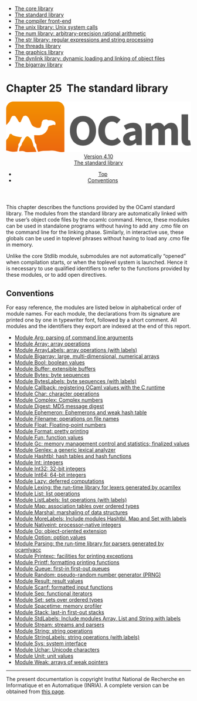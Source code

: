 <!-- ((! set title Manual !)) ((! set documentation !)) ((! set manual !)) ((! set nobreadcrumb !)) -->
<div class="manual content"><ul class="part_menu"><li><a href="core.html">The core library</a></li><li class="active"><a href="stdlib.html">The standard library</a></li><li><a href="parsing.html">The compiler front-end</a></li><li><a href="libunix.html">The unix library: Unix system calls</a></li><li><a href="libnum.html">The num library: arbitrary-precision rational arithmetic</a></li><li><a href="libstr.html">The str library: regular expressions and string processing</a></li><li><a href="libthreads.html">The threads library</a></li><li><a href="libgraph.html">The graphics library</a></li><li><a href="libdynlink.html">The dynlink library: dynamic loading and linking of object files</a></li><li><a href="libbigarray.html">The bigarray library</a></li></ul>




<h1 class="chapter" id="sec566"><span>Chapter 25</span>&nbsp;&nbsp;The standard library</h1>
<header><nav class="toc brand"><a class="brand" href="https://ocaml.org/"><img src="colour-logo-gray.svg" class="svg" alt="OCaml"></a></nav><nav class="toc"><div class="toc_version"><a href="/docs" id="version-select">Version 4.10</a></div><div class="toc_title"><a href="#">The standard library</a></div><ul><li class="top"><a href="#">Top</a></li>
<li><a href="#s%3Astdlib-conv">Conventions</a>
</li></ul></nav></header>
<p> <a id="c:stdlib"></a></p><p>This chapter describes the functions provided by the OCaml
standard library. The modules from the standard library are
automatically linked with the user’s object code files by the <span class="c003">ocamlc</span>
command. Hence, these modules can be used in standalone programs without
having to add any <span class="c003">.cmo</span> file on the command line for the linking
phase. Similarly, in interactive use, these globals can be used in
toplevel phrases without having to load any <span class="c003">.cmo</span> file in memory.</p><p>Unlike the core <span class="c003">Stdlib</span> module, submodules are not automatically
“opened” when compilation starts, or when the toplevel system is launched.
Hence it is necessary to use qualified identifiers to refer to the functions
provided by these modules, or to add <span class="c003">open</span> directives.</p><p><a id="stdlib:top"></a></p><h2 class="section" id="s:stdlib-conv"><a class="section-anchor" href="#s:stdlib-conv" aria-hidden="true"></a>Conventions</h2>
<p>For easy reference, the modules are listed below in alphabetical order
of module names.
For each module, the declarations from its signature are printed
one by one in typewriter font, followed by a short comment.
All modules and the identifiers they export are indexed at the end of
this report.</p><ul class="ftoc2"><li class="li-links">
<a href="../../api/4.10/Arg.html">Module <span class="c003">Arg</span>: parsing of command line arguments</a>
</li><li class="li-links"><a href="../../api/4.10/Array.html">Module <span class="c003">Array</span>: array operations</a>
</li><li class="li-links"><a href="../../api/4.10/ArrayLabels.html">Module <span class="c003">ArrayLabels</span>: array operations (with labels)</a>
</li><li class="li-links"><a href="../../api/4.10/Bigarray.html">Module <span class="c003">Bigarray</span>: large, multi-dimensional, numerical arrays</a>
</li><li class="li-links"><a href="../../api/4.10/Bool.html">Module <span class="c003">Bool</span>: boolean values</a>
</li><li class="li-links"><a href="../../api/4.10/Buffer.html">Module <span class="c003">Buffer</span>: extensible buffers</a>
</li><li class="li-links"><a href="../../api/4.10/Bytes.html">Module <span class="c003">Bytes</span>: byte sequences</a>
</li><li class="li-links"><a href="../../api/4.10/BytesLabels.html">Module <span class="c003">BytesLabels</span>: byte sequences (with labels)</a>
</li><li class="li-links"><a href="../../api/4.10/Callback.html">Module <span class="c003">Callback</span>: registering OCaml values with the C runtime</a>
</li><li class="li-links"><a href="../../api/4.10/Char.html">Module <span class="c003">Char</span>: character operations</a>
</li><li class="li-links"><a href="../../api/4.10/Complex.html">Module <span class="c003">Complex</span>: Complex numbers</a>
</li><li class="li-links"><a href="../../api/4.10/Digest.html">Module <span class="c003">Digest</span>: MD5 message digest</a>
</li><li class="li-links"><a href="../../api/4.10/Ephemeron.html">Module <span class="c003">Ephemeron</span>: Ephemerons and weak hash table</a>
</li><li class="li-links"><a href="../../api/4.10/Filename.html">Module <span class="c003">Filename</span>: operations on file names</a>
</li><li class="li-links"><a href="../../api/4.10/Float.html">Module <span class="c003">Float</span>: Floating-point numbers</a>
</li><li class="li-links"><a href="../../api/4.10/Format.html">Module <span class="c003">Format</span>: pretty printing</a>
</li><li class="li-links"><a href="../../api/4.10/Fun.html">Module <span class="c003">Fun</span>: function values</a>
</li><li class="li-links"><a href="../../api/4.10/Gc.html">Module <span class="c003">Gc</span>: memory management control and statistics; finalized values</a>
</li><li class="li-links"><a href="../../api/4.10/Genlex.html">Module <span class="c003">Genlex</span>: a generic lexical analyzer</a>
</li><li class="li-links"><a href="../../api/4.10/Hashtbl.html">Module <span class="c003">Hashtbl</span>: hash tables and hash functions</a>
</li><li class="li-links"><a href="../../api/4.10/Int.html">Module <span class="c003">Int</span>: integers</a>
</li><li class="li-links"><a href="../../api/4.10/Int32.html">Module <span class="c003">Int32</span>: 32-bit integers</a>
</li><li class="li-links"><a href="../../api/4.10/Int64.html">Module <span class="c003">Int64</span>: 64-bit integers</a>
</li><li class="li-links"><a href="../../api/4.10/Lazy.html">Module <span class="c003">Lazy</span>: deferred computations</a>
</li><li class="li-links"><a href="../../api/4.10/Lexing.html">Module <span class="c003">Lexing</span>: the run-time library for lexers generated by <span class="c003">ocamllex</span></a>
</li><li class="li-links"><a href="../../api/4.10/List.html">Module <span class="c003">List</span>: list operations</a>
</li><li class="li-links"><a href="../../api/4.10/ListLabels.html">Module <span class="c003">ListLabels</span>: list operations (with labels)</a>
</li><li class="li-links"><a href="../../api/4.10/Map.html">Module <span class="c003">Map</span>: association tables over ordered types</a>
</li><li class="li-links"><a href="../../api/4.10/Marshal.html">Module <span class="c003">Marshal</span>: marshaling of data structures</a>
</li><li class="li-links"><a href="../../api/4.10/MoreLabels.html">Module <span class="c003">MoreLabels</span>: Include modules <span class="c003">Hashtbl</span>, <span class="c003">Map</span> and <span class="c003">Set</span> with labels</a>
</li><li class="li-links"><a href="../../api/4.10/Nativeint.html">Module <span class="c003">Nativeint</span>: processor-native integers</a>
</li><li class="li-links"><a href="../../api/4.10/Oo.html">Module <span class="c003">Oo</span>: object-oriented extension</a>
</li><li class="li-links"><a href="../../api/4.10/Option.html">Module <span class="c003">Option</span>: option values</a>
</li><li class="li-links"><a href="../../api/4.10/Parsing.html">Module <span class="c003">Parsing</span>: the run-time library for parsers generated by <span class="c003">ocamlyacc</span></a>
</li><li class="li-links"><a href="../../api/4.10/Printexc.html">Module <span class="c003">Printexc</span>: facilities for printing exceptions</a>
</li><li class="li-links"><a href="../../api/4.10/Printf.html">Module <span class="c003">Printf</span>: formatting printing functions</a>
</li><li class="li-links"><a href="../../api/4.10/Queue.html">Module <span class="c003">Queue</span>: first-in first-out queues</a>
</li><li class="li-links"><a href="../../api/4.10/Random.html">Module <span class="c003">Random</span>: pseudo-random number generator (PRNG)</a>
</li><li class="li-links"><a href="../../api/4.10/Result.html">Module <span class="c003">Result</span>: result values</a>
</li><li class="li-links"><a href="../../api/4.10/Scanf.html">Module <span class="c003">Scanf</span>: formatted input functions</a>
</li><li class="li-links"><a href="../../api/4.10/Seq.html">Module <span class="c003">Seq</span>: functional iterators</a>
</li><li class="li-links"><a href="../../api/4.10/Set.html">Module <span class="c003">Set</span>: sets over ordered types</a>
</li><li class="li-links"><a href="../../api/4.10/Spacetime.html">Module <span class="c003">Spacetime</span>: memory profiler</a>
</li><li class="li-links"><a href="../../api/4.10/Stack.html">Module <span class="c003">Stack</span>: last-in first-out stacks</a>
</li><li class="li-links"><a href="../../api/4.10/StdLabels.html">Module <span class="c003">StdLabels</span>: Include modules <span class="c003">Array</span>, <span class="c003">List</span> and <span class="c003">String</span> with labels</a>
</li><li class="li-links"><a href="../../api/4.10/Stream.html">Module <span class="c003">Stream</span>: streams and parsers</a>
</li><li class="li-links"><a href="../../api/4.10/String.html">Module <span class="c003">String</span>: string operations</a>
</li><li class="li-links"><a href="../../api/4.10/StringLabels.html">Module <span class="c003">StringLabels</span>: string operations (with labels)</a>
</li><li class="li-links"><a href="../../api/4.10/Sys.html">Module <span class="c003">Sys</span>: system interface</a>
</li><li class="li-links"><a href="../../api/4.10/Uchar.html">Module <span class="c003">Uchar</span>: Unicode characters</a>
</li><li class="li-links"><a href="../../api/4.10/Unit.html">Module <span class="c003">Unit</span>: unit values</a>
</li><li class="li-links"><a href="../../api/4.10/Weak.html">Module <span class="c003">Weak</span>: arrays of weak pointers</a>
</li></ul>
<hr>





<div class="copyright">The present documentation is copyright Institut National de Recherche en Informatique et en Automatique (INRIA). A complete version can be obtained from <a href="http://caml.inria.fr/pub/docs/manual-ocaml/">this page</a>.</div></div>
